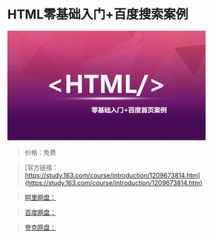 # HTML零基础入门+百度搜索案例

![img](../../../assets/study163/free/09c229a8bf4c490ea8763a59fc60ddd6.jpg)

> 价格：免费

> [官方链接：https://study.163.com/course/introduction/1209673814.htm](https://study.163.com/course/introduction/1209673814.htm)

> [阿里网盘：]()

> [百度网盘：]()

> [夸克网盘：]()
